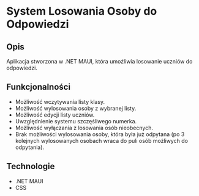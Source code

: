 ﻿# System Losowania Osoby do Odpowiedzi

## Opis
Aplikacja stworzona w .NET MAUI, która umożliwia losowanie uczniów do odpowiedzi.

## Funkcjonalności
- Możliwość wczytywania listy klasy.
- Możliwość wylosowania osoby z wybranej listy.
- Możliwość edycji listy uczniów.
- Uwzględnienie systemu szczęśliwego numerka.
- Możliwość wyłączania z losowania osób nieobecnych.
- Brak możliwości wylosowania osoby, która była już odpytana (po 3 kolejnych wylosowanych osobach wraca do puli osób możliwych do odpytania).

## Technologie
- .NET MAUI
- CSS
